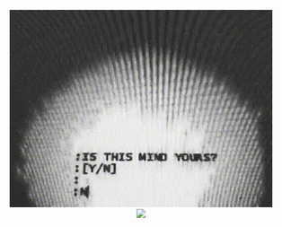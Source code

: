 <p align="center">
    <img src="https://github.com/NullSense/NullSense/blob/master/is_this_mind_yours.gif"></img>
    <br>
    <img src="https://enn9jdor0au0zty.m.pipedream.net"></img>
</p>
